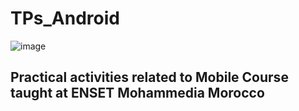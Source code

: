 # TPs_Android
 ![image](https://user-images.githubusercontent.com/126424654/221653664-a72120ac-9e01-468b-a59f-86901a1af5fa.png) 
 ## Practical activities related to Mobile Course taught at ENSET Mohammedia Morocco
